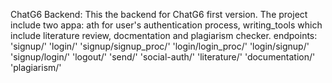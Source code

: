 ChatG6 Backend:
This the backend for ChatG6 first version. 
The project include two appa: ath for user's authentication process,
writing_tools which include literature review, 
docmentation and plagiarism checker. 
endpoints:                                                                                                                                                                                         
'signup/'
'login/'
'signup/signup_proc/'
'login/login_proc/'
'login/signup/'
'signup/login/'
'logout/'
'send/'
'social-auth/'
'literature/'
'documentation/'
'plagiarism/'



